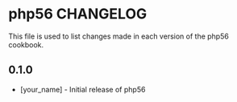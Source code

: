 php56 CHANGELOG
===============

This file is used to list changes made in each version of the php56 cookbook.

0.1.0
-----
- [your_name] - Initial release of php56
